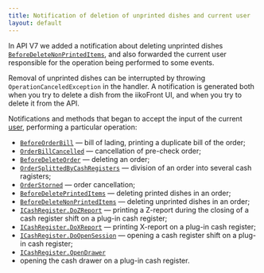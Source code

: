 ```yaml
---
title: Notification of deletion of unprinted dishes and current user
layout: default
---
```


In API V7 we added a notification about deleting unprinted dishes
[`BeforeDeleteNonPrintedItems`](https://syrve.github.io/front.api.sdk/v7/html/P_Resto_Front_Api_INotificationService_BeforeDeleteNonPrintedItems.htm),
and also forwarded the current user responsible for the operation being performed to some events.

Removal of unprinted dishes can be interrupted by throwing `OperationCanceledException` in the handler.
A notification is generated both when you try to delete a dish from the iikoFront UI, and when you try to delete it from the API.

Notifications and methods that began to accept the input of the current
[user](https://syrve.github.io/front.api.sdk/v7/html/T_Resto_Front_Api_Data_Security_IUser.htm),
performing a particular operation:

- [`BeforeOrderBill`](https://syrve.github.io/front.api.sdk/v7/html/P_Resto_Front_Api_INotificationService_BeforeOrderBill.htm)
— bill of lading, printing a duplicate bill of the order;
- [`OrderBillCancelled`](https://syrve.github.io/front.api.sdk/v7/html/P_Resto_Front_Api_INotificationService_OrderBillCancelled.htm)
— cancellation of pre-check order;
- [`BeforeDeleteOrder`](https://syrve.github.io/front.api.sdk/v7/html/P_Resto_Front_Api_INotificationService_BeforeDeleteOrder.htm)
— deleting an order;
- [`OrderSplittedByCashRegisters`](https://syrve.github.io/front.api.sdk/v7/html/P_Resto_Front_Api_INotificationService_OrderSplittedByCashRegisters.htm)
— division of an order into several cash ragisters;
- [`OrderStorned`](https://syrve.github.io/front.api.sdk/v7/html/P_Resto_Front_Api_INotificationService_OrderStorned.htm)
— order cancellation;
- [`BeforeDeletePrintedItems`](https://syrve.github.io/front.api.sdk/v7/html/P_Resto_Front_Api_INotificationService_BeforeDeletePrintedItems.htm)
— deleting printed dishes in an order;
- [`BeforeDeleteNonPrintedItems`](https://syrve.github.io/front.api.sdk/v7/html/P_Resto_Front_Api_INotificationService_BeforeDeleteNonPrintedItems.htm)
— deleting unprinted dishes in an order;
- [`ICashRegister.DoZReport`](https://syrve.github.io/front.api.sdk/v7/html/M_Resto_Front_Api_Devices_ICashRegister_DoZReport.htm)
— printing a Z-report during the closing of a cash register shift on a plug-in cash register;
- [`ICashRegister.DoXReport`](https://syrve.github.io/front.api.sdk/v7/html/M_Resto_Front_Api_Devices_ICashRegister_DoXReport.htm)
— printing X-report on a plug-in cash register;
- [`ICashRegister.DoOpenSession`](https://syrve.github.io/front.api.sdk/v7/html/M_Resto_Front_Api_Devices_ICashRegister_DoOpenSession.htm)
— opening a cash register shift on a plug-in cash register;
- [`ICashRegister.OpenDrawer`](https://syrve.github.io/front.api.sdk/v7/html/M_Resto_Front_Api_Devices_ICashRegister_OpenDrawer.htm)
- opening the cash drawer on a plug-in cash register.
